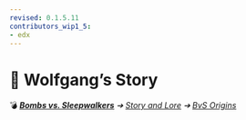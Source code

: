 ```yaml
---
revised: 0.1.5.11
contributors_wip1_5:
- edx
---
```


# 📁 Wolfgang’s Story

💣 ***[Bombs vs. Sleepwalkers](/README.md)** ➔ [Story and Lore](/story/readme.md) ➔ [BvS Origins](/story/bvso/readme.md)*
